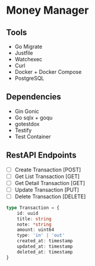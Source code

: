 # Money Manager

## Tools
- Go Migrate
- Justfile
- Watchexec
- Curl
- Docker + Docker Compose
- PostgreSQL

## Dependencies
- Gin Gonic
- Go sqlx + goqu
- gotestdox
- Testify
- Test Container

## RestAPI Endpoints
- [ ] Create Transaction [POST]
- [ ] Get List Transaction [GET]
- [ ] Get Detail Transaction [GET]
- [ ] Update Transaction [PUT]
- [ ] Delete Transaction [DELETE]

```ts
type Transaction = {
    id: uuid
    title: string
    note: *string
    amount: uint64
    type: 'in' | 'out'
    created_at: timestamp
    updated_at: timestamp
    deleted_at: timestamp
}
```